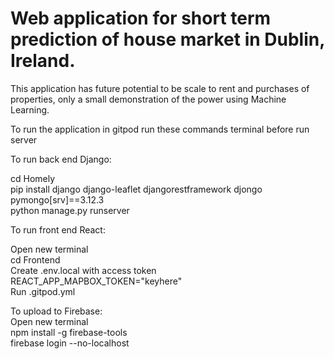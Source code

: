 # Web application for short term prediction of house market in Dublin, Ireland.<br>
This application has future potential to be scale to rent and purchases of properties, only a small demonstration of the power using Machine Learning.<br>

To run the application in gitpod run these commands terminal before run server<br>

To run back end Django:<br>

cd Homely<br>
pip install django django-leaflet djangorestframework djongo pymongo[srv]==3.12.3<br>
python manage.py runserver<br>

To run front end React:<br>

Open new terminal<br>
cd Frontend <br>
Create .env.local with access token REACT_APP_MAPBOX_TOKEN="keyhere"<br>
Run .gitpod.yml<br>

To upload to Firebase:<br>
Open new terminal<br>
npm install -g firebase-tools<br>
firebase login --no-localhost<br>